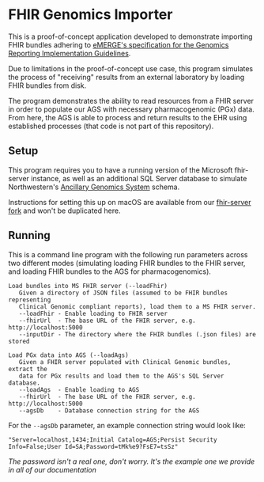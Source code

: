 # FHIR Genomics Importer

This is a proof-of-concept application developed to demonstrate importing FHIR bundles adhering to [eMERGE's specification for the Genomics Reporting Implementation Guidelines](https://emerge-fhir-spec.readthedocs.io/en/latest/).

Due to limitations in the proof-of-concept use case, this program simulates the process of "receiving" results from an external laboratory by loading FHIR bundles from disk.

The program demonstrates the ability to read resources from a FHIR server in order to populate our AGS with necessary pharmacogenomic (PGx) data.  From here, the AGS is able to process and return results to the EHR using established processes (that code is not part of this repository).

## Setup

This program requires you to have a running version of the Microsoft fhir-server instance, as well as an additional SQL Server database to simulate Northwestern's [Ancillary Genomics System](https://pubmed.ncbi.nlm.nih.gov/30778576/) schema.

Instructions for setting this up on macOS are available from our [fhir-server fork](https://github.com/emerge-ehri/fhir-server/blob/emerge-pilot/docs/Commands.md) and won't be duplicated here.

## Running

This is a command line program with the following run parameters across two different modes (simulating loading FHIR bundles to the FHIR server, and loading FHIR bundles to the AGS for pharmacogenomics).

```
Load bundles into MS FHIR server (--loadFhir)
   Given a directory of JSON files (assumed to be FHIR bundles representing
   Clinical Genomic compliant reports), load them to a MS FHIR server.
   --loadFhir - Enable loading to FHIR server
   --fhirUrl  - The base URL of the FHIR server, e.g. http://localhost:5000
   --inputDir - The directory where the FHIR bundles (.json files) are stored

Load PGx data into AGS (--loadAgs)
   Given a FHIR server populated with Clinical Genomic bundles, extract the
   data for PGx results and load them to the AGS's SQL Server database.
   --loadAgs  - Enable loading to AGS
   --fhirUrl  - The base URL of the FHIR server, e.g. http://localhost:5000
   --agsDb    - Database connection string for the AGS

```

For the `--agsDb` parameter, an example connection string would look like: 

```
"Server=localhost,1434;Initial Catalog=AGS;Persist Security Info=False;User Id=SA;Password=tMk%e9?FsE7=tsSz"
```

_The password isn't a real one, don't worry.  It's the example one we provide in all of our documentation_